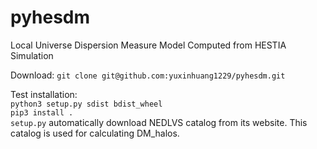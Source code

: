 # pyhesdm
Local Universe Dispersion Measure Model Computed from HESTIA Simulation   

Download: ```git clone git@github.com:yuxinhuang1229/pyhesdm.git```   

Test installation:    
```python3 setup.py sdist bdist_wheel```   
```pip3 install .```   
```setup.py``` automatically download NEDLVS catalog from its website. This catalog is used for calculating DM_halos.
